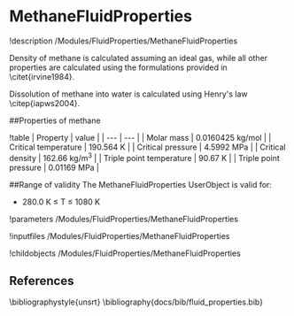 # MethaneFluidProperties
!description /Modules/FluidProperties/MethaneFluidProperties

Density of methane is calculated assuming an ideal gas, while all other properties are calculated using
the formulations provided in \citet{irvine1984}.

Dissolution of methane into water is calculated using Henry's law \citep{iapws2004}.

##Properties of methane

!table
| Property             | value |
| --- | --- |
| Molar mass           | 0.0160425 kg/mol |
| Critical temperature | 190.564 K       |
| Critical pressure    | 4.5992 MPa        |
| Critical density     | 162.66 kg/m$^3$ |
| Triple point temperature | 90.67 K |
| Triple point pressure | 0.01169 MPa |

##Range of validity
The MethaneFluidProperties UserObject is valid for:

- 280.0 K $\le$ T $\le$ 1080 K

!parameters /Modules/FluidProperties/MethaneFluidProperties

!inputfiles /Modules/FluidProperties/MethaneFluidProperties

!childobjects /Modules/FluidProperties/MethaneFluidProperties


## References
\bibliographystyle{unsrt}
\bibliography{docs/bib/fluid_properties.bib}
